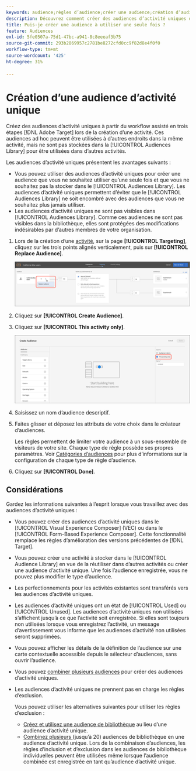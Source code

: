 ```yaml
---
keywords: audience;règles d’audience;créer une audience;création d’audience;activité unique;ad hoc
description: Découvrez comment créer des audiences d’activité uniques dans Adobe [!DNL Target] pour une utilisation unique.
title: Puis-je créer une audience à utiliser une seule fois ?
feature: Audiences
exl-id: 5fe0507a-75d1-47bc-a941-8c8eeeaf3b75
source-git-commit: 293b2869957c2781be8272cfd0cc9f82d8e4f0f0
workflow-type: tm+mt
source-wordcount: '425'
ht-degree: 31%

---
```


# Création d’une audience d’activité unique

Créez des audiences d’activité uniques à partir du workflow assisté en trois étapes [!DNL Adobe Target] lors de la création d’une activité. Ces audiences ad hoc peuvent être utilisées à d’autres endroits dans la même activité, mais ne sont pas stockées dans la [!UICONTROL Audiences Library] pour être utilisées dans d’autres activités.

Les audiences d’activité uniques présentent les avantages suivants :

* Vous pouvez utiliser des audiences d’activité uniques pour créer une audience que vous ne souhaitez utiliser qu’une seule fois et que vous ne souhaitez pas la stocker dans le [!UICONTROL Audiences Library]. Les audiences d’activité uniques permettent d’éviter que le [!UICONTROL Audiences Library] ne soit encombré avec des audiences que vous ne souhaitez plus jamais utiliser.
* Les audiences d’activité uniques ne sont pas visibles dans [!UICONTROL Audiences Library]. Comme ces audiences ne sont pas visibles dans la bibliothèque, elles sont protégées des modifications indésirables par d’autres membres de votre organisation.

1. Lors de la création d’une [activité](/help/main/c-activities/activities.md#concept_D317A95A1AB54674BA7AB65C7985BA03), sur la page **[!UICONTROL Targeting]**, cliquez sur les trois points alignés verticalement, puis sur **[!UICONTROL Replace Audience]**.

   ![Résultat d’étape](assets/edit_audience.png)

1. Cliquez sur **[!UICONTROL Create Audience]**.

1. Cliquez sur **[!UICONTROL This activity only]**.

   ![image activité-seule-aud](assets/activity-only-aud.png)

1. Saisissez un nom d’audience descriptif.
1. Faites glisser et déposez les attributs de votre choix dans le créateur d’audiences.

   Les règles permettent de limiter votre audience à un sous-ensemble de visiteurs de votre site. Chaque type de règle possède ses propres paramètres. Voir [Catégories d’audiences](/help/main/c-target/c-audiences/c-target-rules/target-rules.md#concept_E3A77E42F1644503A829B5107B20880D) pour plus d’informations sur la configuration de chaque type de règle d’audience.

1. Cliquez sur **[!UICONTROL Done]**.

## Considérations

Gardez les informations suivantes à l’esprit lorsque vous travaillez avec des audiences d’activité uniques :

* Vous pouvez créer des audiences d’activité uniques dans le [!UICONTROL Visual Experience Composer] (VEC) ou dans le [!UICONTROL Form-Based Experience Composer]. Cette fonctionnalité remplace les règles d’amélioration des versions précédentes de [!DNL Target].
* Vous pouvez créer une activité à stocker dans le [!UICONTROL Audience Library] en vue de la réutiliser dans d’autres activités ou créer une audience d’activité unique. Une fois l’audience enregistrée, vous ne pouvez plus modifier le type d’audience.
* Les perfectionnements pour les activités existantes sont transférés vers les audiences d’activité uniques.
* Les audiences d’activité uniques ont un état de [!UICONTROL Used] ou [!UICONTROL Unused]. Les audiences d’activité uniques non utilisées s’affichent jusqu’à ce que l’activité soit enregistrée. Si elles sont toujours non utilisées lorsque vous enregistrez l’activité, un message d’avertissement vous informe que les audiences d’activité non utilisées seront supprimées.
* Vous pouvez afficher les détails de la définition de l’audience sur une carte contextuelle accessible depuis le sélecteur d’audiences, sans ouvrir l’audience.
* Vous pouvez [combiner plusieurs audiences](/help/main/c-target/combining-multiple-audiences.md#concept_A7386F1EA4394BD2AB72399C225981E5) pour créer des audiences d’activité uniques.
* Les audiences d’activité uniques ne prennent pas en charge les règles d’exclusion.

  Vous pouvez utiliser les alternatives suivantes pour utiliser les règles d’exclusion :

   * [Créez et utilisez une audience de bibliothèque](/help/main/c-target/c-audiences/create-audience.md) au lieu d’une audience d’activité unique.
   * [Combinez plusieurs ](/help/main/c-target/combining-multiple-audiences.md#concept_A7386F1EA4394BD2AB72399C225981E5) (jusqu’à 20) audiences de bibliothèque en une audience d’activité unique. Lors de la combinaison d’audiences, les règles d’inclusion et d’exclusion dans les audiences de bibliothèque individuelles peuvent être utilisées même lorsque l’audience combinée est enregistrée en tant qu’audience d’activité unique.
